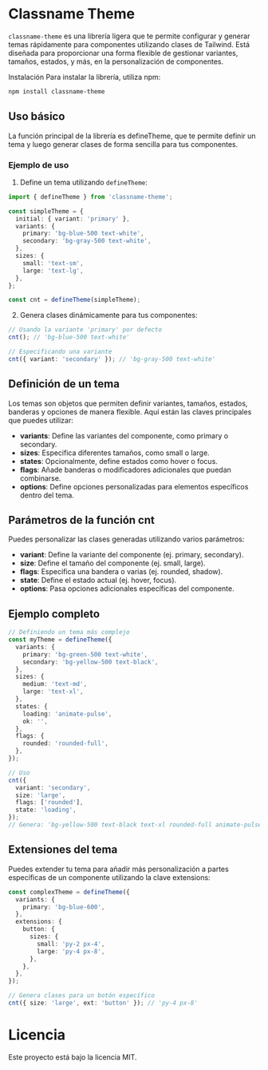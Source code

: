 # Classname Theme

`classname-theme` es una librería ligera que te permite configurar y generar temas rápidamente para componentes utilizando clases de Tailwind. Está diseñada para proporcionar una forma flexible de gestionar variantes, tamaños, estados, y más, en la personalización de componentes.

Instalación
Para instalar la librería, utiliza npm:

```bash
npm install classname-theme
```

## Uso básico

La función principal de la librería es defineTheme, que te permite definir un tema y luego generar clases de forma sencilla para tus componentes.

### Ejemplo de uso

1. Define un tema utilizando `defineTheme`:

```ts
import { defineTheme } from 'classname-theme';

const simpleTheme = {
  initial: { variant: 'primary' },
  variants: {
    primary: 'bg-blue-500 text-white',
    secondary: 'bg-gray-500 text-white',
  },
  sizes: {
    small: 'text-sm',
    large: 'text-lg',
  },
};

const cnt = defineTheme(simpleTheme);
```

2. Genera clases dinámicamente para tus componentes:

```ts
// Usando la variante 'primary' por defecto
cnt(); // 'bg-blue-500 text-white'

// Especificando una variante
cnt({ variant: 'secondary' }); // 'bg-gray-500 text-white'
```

## Definición de un tema

Los temas son objetos que permiten definir variantes, tamaños, estados, banderas y opciones de manera flexible. Aquí están las claves principales que puedes utilizar:

- **variants**: Define las variantes del componente, como primary o secondary.
- **sizes**: Especifica diferentes tamaños, como small o large.
- **states**: Opcionalmente, define estados como hover o focus.
- **flags**: Añade banderas o modificadores adicionales que puedan combinarse.
- **options**: Define opciones personalizadas para elementos específicos dentro del tema.

## Parámetros de la función cnt

Puedes personalizar las clases generadas utilizando varios parámetros:

- **variant**: Define la variante del componente (ej. primary, secondary).
- **size**: Define el tamaño del componente (ej. small, large).
- **flags**: Especifica una bandera o varias (ej. rounded, shadow).
- **state**: Define el estado actual (ej. hover, focus).
- **options**: Pasa opciones adicionales específicas del componente.

## Ejemplo completo

```ts
// Definiendo un tema más complejo
const myTheme = defineTheme({
  variants: {
    primary: 'bg-green-500 text-white',
    secondary: 'bg-yellow-500 text-black',
  },
  sizes: {
    medium: 'text-md',
    large: 'text-xl',
  },
  states: {
    loading: 'animate-pulse',
    ok: '',
  },
  flags: {
    rounded: 'rounded-full',
  },
});

// Uso
cnt({
  variant: 'secondary',
  size: 'large',
  flags: ['rounded'],
  state: 'loading',
});
// Genera: 'bg-yellow-500 text-black text-xl rounded-full animate-pulse'
```

## Extensiones del tema

Puedes extender tu tema para añadir más personalización a partes específicas de un componente utilizando la clave extensions:

```ts
const complexTheme = defineTheme({
  variants: {
    primary: 'bg-blue-600',
  },
  extensions: {
    button: {
      sizes: {
        small: 'py-2 px-4',
        large: 'py-4 px-8',
      },
    },
  },
});

// Genera clases para un botón específico
cnt({ size: 'large', ext: 'button' }); // 'py-4 px-8'
```

# Licencia

Este proyecto está bajo la licencia MIT.
